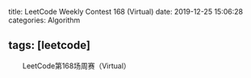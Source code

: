 title: LeetCode Weekly Contest 168 (Virtual)
date: 2019-12-25 15:06:28
categories: Algorithm

tags: [leetcode]
---

　　LeetCode第168场周赛（Virtual）

<!-- more -->
